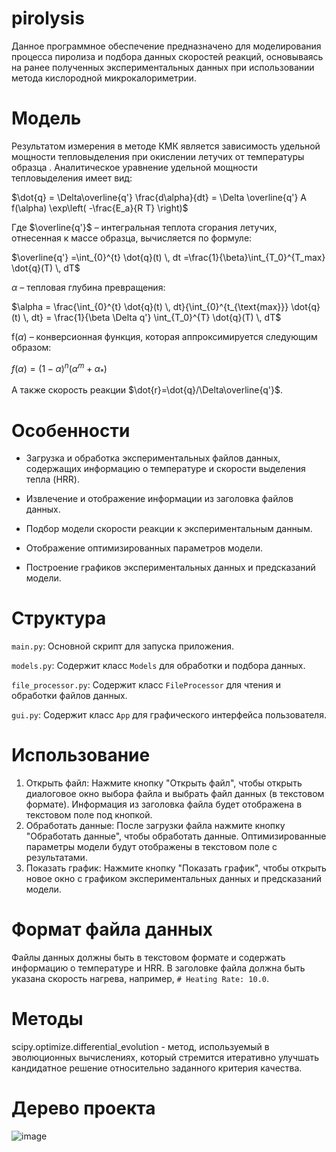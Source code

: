 # pirolysis
Данное программное обеспечение предназначено для моделирования процесса пиролиза и подбора данных скоростей реакций, основываясь на  ранее полученных экспериментальных данных при использовании метода кислородной микрокалориметрии.

# Модель

Результатом измерения в методе КМК является зависимость удельной мощности тепловыделения при окислении летучих  от температуры образца . Аналитическое уравнение удельной мощности тепловыделения имеет вид:

$\dot{q} = \Delta\overline{q'} \frac{d\alpha}{dt} = \Delta \overline{q'} A f(\alpha) \exp\left( -\frac{E_a}{R T} \right)$

Где $\overline{q'}$ – интегральная теплота сгорания летучих, отнесенная к массе образца, вычисляется по формуле:

$\overline{q'} =\int_{0}^{t} \dot{q}(t) \, dt =\frac{1}{\beta}\int_{T_0}^{T_max} \dot{q}(T) \, dT$

$\alpha$ – тепловая глубина превращения:

$\alpha = \frac{\int_{0}^{t} \dot{q}(t) \, dt}{\int_{0}^{t_{\text{max}}} \dot{q}(t) \, dt} = \frac{1}{\beta \Delta q'} \int_{T_0}^{T} \dot{q}(T) \, dT$

f($\alpha$) – конверсионная функция, которая аппроксимируется следующим образом:

$f(\alpha) = (1 - \alpha)^n \left( \alpha^m + \alpha_* \right)$

А также скорость реакции $\dot{r}=\dot{q}/\Delta\overline{q'}$.

# Особенности

- Загрузка и обработка экспериментальных файлов данных, содержащих информацию о температуре и скорости выделения тепла (HRR).
  
- Извлечение и отображение информации из заголовка файлов данных.
  
- Подбор модели скорости реакции к экспериментальным данным.
  
- Отображение оптимизированных параметров модели.
  
- Построение графиков экспериментальных данных и предсказаний модели.
  
# Структура

`main.py`: Основной скрипт для запуска приложения.

`models.py`: Содержит класс `Models` для обработки и подбора данных.

`file_processor.py`: Содержит класс `FileProcessor` для чтения и обработки файлов данных.

`gui.py`: Содержит класс `App` для графического интерфейса пользователя.

# Использование

1. Открыть файл: Нажмите кнопку "Открыть файл", чтобы открыть диалоговое окно выбора файла и выбрать файл данных (в текстовом формате). Информация из заголовка файла будет отображена в текстовом поле под кнопкой.
2. Обработать данные: После загрузки файла нажмите кнопку "Обработать данные", чтобы обработать данные. Оптимизированные параметры модели будут отображены в текстовом поле с результатами.
3. Показать график: Нажмите кнопку "Показать график", чтобы открыть новое окно с графиком экспериментальных данных и предсказаний модели.

# Формат файла данных

Файлы данных должны быть в текстовом формате и содержать информацию о температуре и HRR. В заголовке файла должна быть указана скорость нагрева, например, `# Heating Rate: 10.0`.

# Методы

scipy.optimize.differential_evolution - метод, используемый в эволюционных вычислениях, который стремится итеративно улучшать кандидатное решение относительно заданного критерия качества.

# Дерево проекта

![image](https://github.com/baranovva/pirolysis/assets/170364565/62982e8b-5086-464f-832e-9eda2f0ca9a7)


